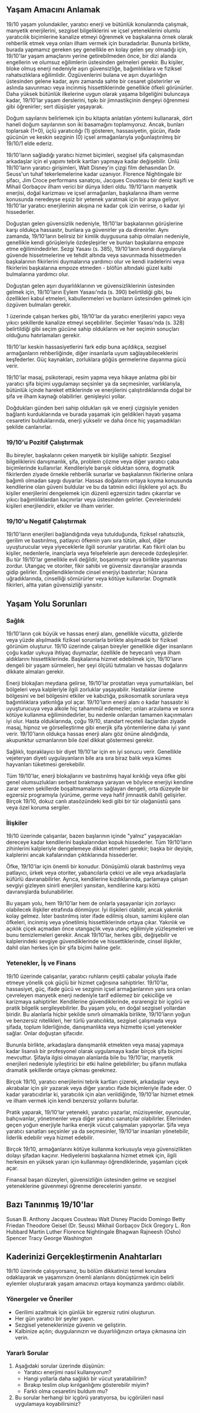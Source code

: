 ## Yaşam Amacını Anlamak

19/10 yaşam yolundakiler, yaratıcı enerji ve bütünlük konularında çalışmak, manyetik enerjilerini, sezgisel bilgeliklerini ve içsel yeteneklerini olumlu yaratıcılık biçimlerine kanalize etmeyi öğrenmek ve başkalarına örnek olarak rehberlik etmek veya onları ilham vermek için buradadırlar. Bununla birlikte, burada yapmamız gereken şey genellikle en kolay gelen şey olmadığı için, 19/10'lar yaşam amaçlarını yerine getirebilmeden önce, bir dizi alanda engellerin ve olumsuz eğilimlerin üstesinden gelmeleri gerekir. Bu kişiler, bloke olmuş enerji nedeniyle aşırı güvensizliğe, bağımlılıklara ve fiziksel rahatsızlıklara eğilimlidir. Özgüvenlerini bulana ve aşırı duyarlılığın üstesinden gelene kadar, aynı zamanda sahte bir cesaret gösterirler ve aslında savunmacı veya incinmiş hissettiklerinde genellikle öfkeli görünürler. Daha yüksek bütünlük ilkelerine uygun olarak yaşama bilgeliğini buluncaya kadar, 19/10'lar yaşam derslerini, tıpkı bir jimnastikçinin dengeyi öğrenmesi gibi öğrenirler; sert düşüşler yaşayarak.

Doğum sayılarını belirlemek için bu kitapta anlatılan yöntemi kullanarak, dört haneli doğum sayılarının son iki basamağını toplamıyoruz. Ancak, bunları toplarsak (1+0), üçlü yaratıcılığı (1) gösteren, hassasiyetin, gücün, ifade gücünün ve keskin sezginin (0) içsel armağanlarıyla yoğunlaştırılmış bir 19/10/1 elde ederiz.

19/10'ların sağladığı yaratıcı hizmet biçimleri, sezgisel şifa çalışmasından arkadaşlar için el yapımı tebrik kartları yapmaya kadar değişebilir. Ünlü 19/10'ların yaratıcı girişimleri, Walt Disney'in çizgi film dehasından Dr. Seuss'un tuhaf tekerlemelerine kadar uzanıyor. Florence Nightingale bir şifacı, Jim Croce performans sanatçısı, Jacques Cousteau bir deniz kaşifi ve Mihail Gorbaçov ilham verici bir dünya lideri oldu. 19/10'ların manyetik enerjisi, doğal karizması ve içsel armağanları, başkalarına ilham verme konusunda neredeyse eşsiz bir yetenek yaratmak için bir araya geliyor. 19/10'lar yaratıcı enerjilerinin akışına ne kadar çok izin verirse, o kadar iyi hissederler.

Doğuştan gelen güvensizlik nedeniyle, 19/10'lar başkalarının görüşlerine karşı oldukça hassastır, bunlara ya güvenirler ya da direnirler. Aynı zamanda, 19/10'ların belirsiz bir kimlik duygusuna sahip olmaları nedeniyle, genellikle kendi görüşleriyle özdeşleşirler ve bunları başkalarına empoze etme eğilimindedirler. Sezgi Yasası (s. 385), 19/10'ların kendi duygularıyla güvende hissetmelerine ve tehdit altında veya savunmada hissetmeden başkalarının fikirlerini duymalarına yardımcı olur ve kendi iradelerini veya fikirlerini başkalarına empoze etmeden - blöfün altındaki güzel kalbi bulmalarına yardımcı olur.

Doğuştan gelen aşırı duyarlılıklarının ve güvensizliklerinin üstesinden gelmek için, 19/10'ların Eylem Yasası'nda (s. 390) belirtildiği gibi, bu özellikleri kabul etmeleri, kabullenmeleri ve bunların üstesinden gelmek için özgüven bulmaları gerekir.

1 üzerinde çalışan herkes gibi, 19/10'lar da yaratıcı enerjilerini yapıcı veya yıkıcı şekillerde kanalize etmeyi seçebilirler. Seçimler Yasası'nda (s. 328) belirtildiği gibi seçim gücüne sahip olduklarını ve her seçimin sonuçları olduğunu hatırlamaları gerekir.

19/10'lar keskin hassasiyetlerini fark edip buna açıldıkça, sezgisel armağanların rehberliğinde, diğer insanlarla uyum sağlayabileceklerini keşfederler. Güç kaynakları, zorluklara göğüs germelerine dayanma gücü verir.

19/10'lar masaj, psikoterapi, resim yapma veya hikaye anlatma gibi bir yaratıcı şifa biçimi uygulamayı seçsinler ya da seçmesinler, varlıklarıyla, bütünlük içinde hareket ettiklerinde ve enerjilerini çalıştırdıklarında doğal bir şifa ve ilham kaynağı olabilirler. genişleyici yollar.

Doğdukları günden beri sahip oldukları ışık ve enerji çizgisiyle yeniden bağlantı kurduklarında ve burada yaşamak için geldikleri hayatı yaşama cesaretini bulduklarında, enerji yükselir ve daha önce hiç yaşamadıkları şekilde canlanırlar.

### 19/10'u Pozitif Çalıştırmak

Bu bireyler, başkalarını çeken manyetik bir kişiliğe sahiptir. Sezgisel bilgeliklerini danışmanlık, şifa, problem çözme veya diğer yaratıcı çaba biçimlerinde kullanırlar. Kendileriyle barışık olduktan sonra, dogmatik fikirlerden ziyade örnekle rehberlik sunarlar ve başkalarının fikirlerine onlara bağımlı olmadan saygı duyarlar. Hassas doğalarını ortaya koyma konusunda kendilerine olan güveni buldular ve bu da tatmin edici ilişkilere yol açtı. Bu kişiler enerjilerini dengelemek için düzenli egzersizin tadını çıkarırlar ve yıkıcı bağımlılıklardan kaçınırlar veya üstesinden gelirler. Çevrelerindeki kişileri enerjilendirir, etkiler ve ilham verirler.

### 19/10'u Negatif Çalıştırmak

19/10'ların enerjileri bağlandığında veya tutulduğunda, fiziksel rahatsızlık, gerilim ve bastırılmış, patlayıcı öfkenin yanı sıra tütün, alkol, diğer uyuşturucular veya yiyeceklerle ilgili sorunlar yaratırlar. Katı fikirli olan bu kişiler, nedenlerle, inançlarla veya felsefelerle aşırı derecede özdeşleşirler. Bu tür 19/10'lar genellikle evli değildir, boşanmıştır veya birlikte yaşanması zordur. Utangaç ve otoriter, fikir sahibi ve güvensiz davranışlar arasında gidip gelirler. Engellendiklerinde cinsel enerjiyi bastırırlar; hüsrana uğradıklarında, cinselliği sömürürler veya kötüye kullanırlar. Dogmatik fikirleri, altta yatan güvensizliği yansıtır.

## Yaşam Yolu Sorunları

### Sağlık

19/10'ların çok büyük ve hassas enerji alanı, genellikle vücutta, gözlerde veya yüzde alışılmadık fiziksel sorunlarla birlikte alışılmadık bir fiziksel görünüm oluşturur. 19/10 üzerinde çalışan bireyler genellikle diğer insanların çoğu kadar uykuya ihtiyaç duymazlar, özellikle de heyecanlı veya ilham aldıklarını hissettiklerinde. Başkalarına hizmet edebilmek için, 19/10'ların dengeli bir yaşam sürmeleri, her şeyi ölçülü tutmaları ve hassas doğalarını dikkate almaları gerekir.

Enerji blokajları meydana gelirse, 19/10'lar prostatları veya yumurtalıkları, bel bölgeleri veya kalpleriyle ilgili zorluklar yaşayabilir. Hastalıklar üreme bölgesini ve bel bölgesini etkiler ve kabızlığa, psikosomatik sorunlara veya bağımlılıklara yatkınlığa yol açar. 19/10'ların enerji alanı o kadar hassastır ki uyuşturucuya veya alkole hiç tahammül edemezler; onları arzulama ve sonra kötüye kullanma eğilimindedirler, bu nedenle onlardan tamamen kaçınmaları iyi olur. Hasta olduklarında, çoğu 19/10, standart reçeteli ilaçlardan ziyade masaj, hipnoz ve görselleştirme gibi enerjik şifa yöntemlerine daha iyi yanıt verir. 19/10'ların oldukça hassas enerji alanı göz önüne alındığında, akupunktur uzmanlarının bile özel dikkat göstermesi gerekir.

Sağlıklı, topraklayıcı bir diyet 19/10'lar için en iyi sonucu verir. Genellikle vejeteryan diyeti uygulayanların bile ara sıra biraz balık veya kümes hayvanları tüketmesi gerekebilir.

Tüm 19/10'lar, enerji blokajlarını ve bastırılmış hayal kırıklığı veya öfke gibi genel olumsuzlukları serbest bırakmaya yarayan ve böylece enerjiyi kendine zarar veren şekillerde boşaltmamalarını sağlayan dengeli, orta düzeyde bir egzersiz programıyla (yürüme, germe veya hafif jimnastik dahil) gelişirler. Birçok 19/10, dokuz canlı atasözündeki kedi gibi bir tür olağanüstü şans veya özel koruma sergiler.

### İlişkiler

19/10 üzerinde çalışanlar, bazen başlarının içinde "yalnız" yaşayacakları dereceye kadar kendilerini başkalarından kopuk hissederler. Tüm 19/10'ların zihinlerini kalpleriyle dengelemeye dikkat etmeleri gerekir; başka bir deyişle, kalplerini ancak kafalarından çıktıklarında hissederler.

Öfke, 19/10'lar için önemli bir konudur. Dönüşümlü olarak bastırılmış veya patlayıcı, ürkek veya otoriter, yabancılarla çekici ve aile veya arkadaşlarla küfürlü davranabilirler. Ayrıca, kendilerine kızdıklarında, parlamaya çalışan sevgiyi gizleyen sinirli enerjileri yansıtan, kendilerine karşı kötü davranışlarda bulunabilirler.

Bu yaşam yolu, hem 19/10'lar hem de onlarla yaşayanlar için zorlayıcı olabilecek ilişkiler etrafında dönmüyor. İyi ilişkileri olabilir, ancak yakınlık kolay gelmez. İster bastırılmış ister ifade edilmiş olsun, samimi kişilere olan öfkeleri, incinmiş veya yönetilmiş hissettiklerinde ortaya çıkar. Yakınlık ve açıklık çiçek açmadan önce utangaçlık veya utanç eğilimiyle yüzleşmeleri ve bunu temizlemeleri gerekir. Ancak 19/10'lar, herkes gibi, değişebilir ve kalplerindeki sevgiye güvendiklerinde ve hissettiklerinde, cinsel ilişkiler, dahil olan herkes için bir şifa biçimi haline gelir.

### Yetenekler, İş ve Finans

19/10 üzerinde çalışanlar, yaratıcı ruhlarını çeşitli çabalar yoluyla ifade etmeye yönelik çok güçlü bir hizmet çağrısına sahiptirler. 19/10'lar, hassasiyet, güç, ifade gücü ve sezginin içsel armağanlarının yanı sıra onları çevreleyen manyetik enerji nedeniyle tarif edilemez bir çekiciliğe ve karizmaya sahiptirler. Kendilerine güvendiklerinde, esrarengiz bir içgörü ve pratik bilgelik sergileyebilirler. Bu yaşam yolu, en doğal sezgisel yollardan biridir. Bu alanlarla hiçbir şekilde sınırlı olmamakla birlikte, 19/10'ların yoğun ve benzersiz nitelikleri, her türlü yaratıcılıkta, sezgisel çalışmada veya şifada, toplum liderliğinde, danışmanlıkta veya hizmette içsel yetenekler sağlar. Onlar doğuştan şifacıdır.

Bununla birlikte, arkadaşlara danışmanlık etmekten veya masaj yapmaya kadar lisanslı bir profesyonel olarak uygulamaya kadar birçok şifa biçimi mevcuttur. Şifayla ilgisi olmayan alanlarda bile bu 19/10'lar, manyetik enerjileri nedeniyle iyileştirici bir etki haline gelebilirler; bu şifanın mutlaka dramatik şekillerde ortaya çıkması gerekmez.

Birçok 19/10, yaratıcı enerjilerini tebrik kartları çizerek, arkadaşlar veya akrabalar için şiir yazarak veya diğer yaratıcı ifade biçimleriyle ifade eder. O kadar yaratıcıdırlar ki, yaratıcılık için alan verildiğinde, 19/10'lar hizmet etmek ve ilham vermek için kendi benzersiz yollarını bulurlar.

Pratik yaparak, 19/10'lar yetenekli, yaratıcı yazarlar, müzisyenler, oyuncular, bahçıvanlar, yönetmenler veya diğer yaratıcı sanatçılar olabilirler. Ellerinden geçen yoğun enerjiyle harika enerjik vücut çalışmaları yapıyorlar. Şifa veya yaratıcı sanatları seçsinler ya da seçmesinler, 19/10'lar insanları yönetebilir, liderlik edebilir veya hizmet edebilir.

Birçok 19/10, armağanlarını kötüye kullanma korkusuyla veya güvensizlikten dolayı şifadan kaçınır. Hediyelerini başkalarına hizmet etmek için, ilgili herkesin en yüksek yararı için kullanmayı öğrendiklerinde, yaşamları çiçek açar.

Finansal başarı düzeyleri, güvensizliğin üstesinden gelme ve sezgisel yeteneklerine güvenmeyi öğrenme derecelerini yansıtır.

## Bazı Tanınmış 19/10'lar

Susan B. Anthony
Jacques Cousteau
Walt Disney
Placido Domingo
Betty Friedan
Theodore Geisel (Dr. Seuss)
Mikhail Gorbaçov
Dick Gregory
L. Ron Hubbard
Martin Luther
Florence Nightingale
Bhagwan Rajneesh (Osho)
Spencer Tracy
George Washington

## Kaderinizi Gerçekleştirmenin Anahtarları

19/10 üzerinde çalışıyorsanız, bu bölüm dikkatinizi temel konulara odaklayarak ve yaşamınızın önemli alanlarını dönüştürmek için belirli eylemler oluşturarak yaşam amacınızı ortaya koymanıza yardımcı olabilir.

### Yönergeler ve Öneriler

* Gerilimi azaltmak için günlük bir egzersiz rutini oluşturun.
* Her gün yaratıcı bir şeyler yapın.
* Sezgisel yeteneklerinize güvenin ve geliştirin.
* Kalbinize açılın; duygularınızın ve duyarlılığınızın ortaya çıkmasına izin verin.

### Yararlı Sorular

1. Aşağıdaki sorular üzerinde düşünün:
    * Yaratıcı enerjimi nasıl kullanıyorum?
    * Hangi yollarla daha sağlıklı bir vücut yaratabilirim?
    * Bırakıp teslim olup kırılganlığımı gösterebilir miyim?
    * Farklı olma cesaretini buldum mu?
2. Bu sorular herhangi bir içgörü yaratıyorsa, bu içgörüleri nasıl uygulamaya koyabilirsiniz?
